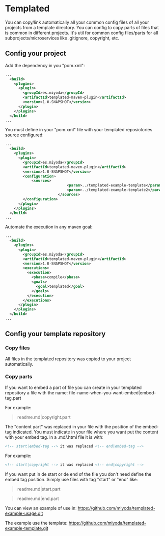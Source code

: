 # Templated
You can copy/link automatically all your common config files of all your projects from a template directory.
You can config to copy parts of files that is common in different projects.
It's util for common config files/parts for all subprojects/microservices like .gitignore, copyright, etc.

## Config your project
Add the dependency in you "pom.xml":
```xml
...
  <build>
    <plugins>
      <plugin>
        <groupId>es.miyoda</groupId>
        <artifactId>templated-maven-plugin</artifactId>
        <version>1.0-SNAPSHOT</version>
      </plugin>
    </plugins>
  </build>
...
```

You must define in your "pom.xml" file with your templated reposiotories source configured:
```xml
...
  <build>
    <plugins>
      <plugin>
        <groupId>es.miyoda</groupId>
        <artifactId>templated-maven-plugin</artifactId>
        <version>1.0-SNAPSHOT</version>
        <configuration>
            <sources>
							<param>../templated-example-template</param>
							<param>../templated-example-template2</param>
						</sources>
        </configuration>
      </plugin>
    </plugins>
  </build>
...
```

Automate the execution in any maven goal:
```xml
...
  <build>
    <plugins>
      <plugin>
        <groupId>es.miyoda</groupId>
        <artifactId>templated-maven-plugin</artifactId>
        <version>1.0-SNAPSHOT</version>
        <executions>
          <execution>
            <phase>compile</phase>
            <goals>
              <goal>templated</goal>
            </goals>
          </execution>
        </executions>
      </plugin>
    </plugins>
  </build>
...
```

## Config your template repository
### Copy files
All files in the templated repository was copied to your project automatically.

### Copy parts
If you want to embed a part of file you can create in your templated repository a file with the name:
file-name-when-you-want-embed|embed-tag.part

For example:
>readme.md|copyright.part

The "content part" was replaced in your file with the position of the embed-tag indicated.
You must indicate in your file where you want put the content with your embed tag.
In a .md/.html file it is with:
```html
<!-- start|embed-tag --> it was replaced <!-- end|embed-tag -->
```

For example:
```html
<!-- start|copyright --> it was replaced <!-- end|copyright -->
```

If you want put in de start or de end of the file you don't need define the embed tag position.
Simply use files with tag "start" or "end" like:
> readme.md|start.part

> readme.md|end.part


You can view an example of use in:
https://github.com/miyoda/templated-example-usage.git

The example use the template:
https://github.com/miyoda/templated-example-template.git